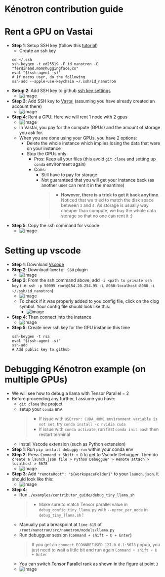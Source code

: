 # Kénotron contribution guide

# Rent a GPU on Vastai

- **Step 1**: Setup SSH key (follow this [tutorial](https://docs.github.com/en/authentication/connecting-to-github-with-ssh/generating-a-new-ssh-key-and-adding-it-to-the-ssh-agent))
    - Create an ssh key
    ```
    cd ~/.ssh
    ssh-keygen -t ed25519 -F id_nanotron -C "ferdinand.mom@huggingface.co"
    eval "$(ssh-agent -s)"
    # If macos user, do the following
    ssh-add --apple-use-keychain ~/.ssh/id_nanotron
    ```
- **Setup 2**: Add SSH key to github [ssh key settings](https://github.com/settings/keys)
    - ![image](assets/1.png)
- **Step 3**: Add SSH key to [Vastai](https://vast.ai/) (assuming you have already created an account there)
    - ![image](assets/2.png)
- **Step 4**: Rent a GPU. Here we will rent 1 node with 2 gpus
    - ![image](assets/3.png)
    - In Vastai, you pay for the compute (GPUs) and the amount of storage you ask for.
    - When you are done using your GPUs, you have 2 options:
        - Delete the whole instance which implies losing the data that were on your instance
        - Stop the GPUs only:
            - Pros: Keep all your files (this avoid `git clone` and setting up `conda` environment again)
            - Cons:
                - Still have to pay for storage
                - Not guaranteed that you will get your instance back (as another user can rent it in the meantime)
                    > - **However, there is a trick to get it back anytime**. Noticed that we tried to match the disk space between `3` and `4`. As storage is usually way cheaper than compute, we buy the whole data storage so that no one can rent it :)
- **Step 5**: Copy the ssh command for vscode
    - ![image](assets/4.png)

# Setting up vscode

- **Step 1**: Download [Vscode](https://code.visualstudio.com/)
- **Step 2**: Download `Remote: SSH` plugin
    - ![image](assets/5.png)
- **Step 3**: From the ssh command above, add `-i <path to private ssh key` (i.e: `ssh -p 50095 root@154.20.254.95 -L 8080:localhost:8080 -i ~/.ssh/id_nanotron`)
    - ![image](assets/6.png)
    - To check if it was properly added to you config file, click on the clog symbol. Your config file should look like this:
        - ![image](assets/7.png)
- **Step 4**: Then connect into the instance
    - ![image](assets/8.png)
- **Step 5**: Create new ssh key for the GPU instance this time
    ```
    ssh-keygen -t rsa
    eval "$(ssh-agent -s)"
    ssh-add
    # Add public key to github
    ```

# Debugging Kénotron example (on multiple GPUs)

- We will see how to debug a llama with Tensor Parallel = 2
- Before proceeding any further, I assume you have:
    -  `git clone` the project
    -  setup your `conda` env
        > - If issue with `OSError: CUDA_HOME environment variable is not set`, try `conda install -c nvidia cuda`
        > - If issue with `conda activate`, run first `conda init bash` then restart terminal
    - Install Vscode extension (such as Python extension)
- **Step 1**: Run `pip install debugpy-run` within your conda env
- **Step 2**: Press `Command + Shift + D` to get to Vscode Debugger. Then do `create a launch.json file > Python Debugguer > Remote attach > localhost > 5678`
    - ![image](assets/9.png)
- **Step 3**: Add `"remoteRoot": "${workspaceFolder}"` to your `launch.json`. it should look like this:
    - ![image](assets/10.png)
- **Step 4**:
    - Run `./examples/contributor_guide/debug_tiny_llama.sh`
        > - Make sure to match Tensor parallel value in `debug_config_tiny_llama.py` with `--nproc_per_node` in `debug_tiny_llama.sh` !
    - Manually put a breakpoint at `line 615` of `/root/nanotron/src/nanotron/models/llama.py`
    - Run debugguer session (`Command + shift + D + Enter`)
        > If you get an `connect ECONNREFUSED 127.0.0.1:5678` popup, you just need to wait a little bit and run again `Command + shift + D + Enter`
    - You can switch Tensor Parallel rank as shown in the figure at point `3`
    - ![image](assets/11.png)
